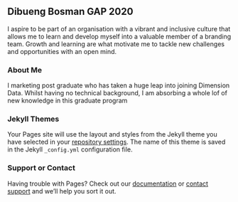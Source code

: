 ## Dibueng Bosman GAP 2020

I aspire to be part of an organisation with a vibrant and inclusive culture that allows me to learn and develop myself into a valuable member of a branding team. Growth and learning are what motivate me to tackle new challenges and opportunities with an open mind.

### About Me

I marketing post graduate who has taken a huge leap into joining Dimension Data. Whilst having no technical background, I am absorbing a whole lof of new knowledge in this graduate program


### Jekyll Themes

Your Pages site will use the layout and styles from the Jekyll theme you have selected in your [repository settings](https://github.com/dibzrozb/about-Dibz/settings). The name of this theme is saved in the Jekyll `_config.yml` configuration file.

### Support or Contact

Having trouble with Pages? Check out our [documentation](https://help.github.com/categories/github-pages-basics/) or [contact support](https://github.com/contact) and we’ll help you sort it out.
